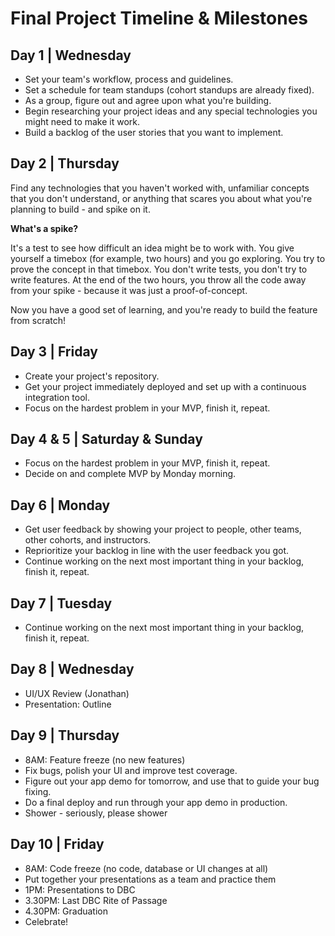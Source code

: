 # Final Project Timeline & Milestones

## Day 1 | Wednesday

- Set your team's workflow, process and guidelines.
- Set a schedule for team standups (cohort standups are already fixed).
- As a group, figure out and agree upon what you're building.
- Begin researching your project ideas and any special technologies you might need to make it work.
- Build a backlog of the user stories that you want to implement.

## Day 2 | Thursday

Find any technologies that you haven't worked with, unfamiliar concepts that you don't understand, or anything that scares you about what you're planning to build - and spike on it.

**What's a spike?**

It's a test to see how difficult an idea might be to work with. You give yourself a timebox (for example, two hours) and you go exploring. You try to prove the concept in that timebox. You don't write tests, you don't try to write features. At the end of the two hours, you throw all the code away from your spike - because it was just a proof-of-concept.

Now you have a good set of learning, and you're ready to build the feature from scratch!

## Day 3 | Friday

- Create your project's repository.
- Get your project immediately deployed and set up with a continuous integration tool.
- Focus on the hardest problem in your MVP, finish it, repeat.

## Day 4 & 5 | Saturday & Sunday

- Focus on the hardest problem in your MVP, finish it, repeat.
- Decide on and complete MVP by Monday morning.

## Day 6 | Monday

- Get user feedback by showing your project to people, other teams, other cohorts, and instructors.
- Reprioritize your backlog in line with the user feedback you got.
- Continue working on the next most important thing in your backlog, finish it, repeat.

## Day 7 | Tuesday

- Continue working on the next most important thing in your backlog, finish it, repeat.

## Day 8 | Wednesday

- UI/UX Review (Jonathan)
- Presentation: Outline

## Day 9 | Thursday

- 8AM: Feature freeze (no new features)
- Fix bugs, polish your UI and improve test coverage.
- Figure out your app demo for tomorrow, and use that to guide your bug fixing.
- Do a final deploy and run through your app demo in production.
- Shower - seriously, please shower

## Day 10 | Friday

- 8AM: Code freeze (no code, database or UI changes at all)
- Put together your presentations as a team and practice them
- 1PM: Presentations to DBC
- 3.30PM: Last DBC Rite of Passage
- 4.30PM: Graduation
- Celebrate!
